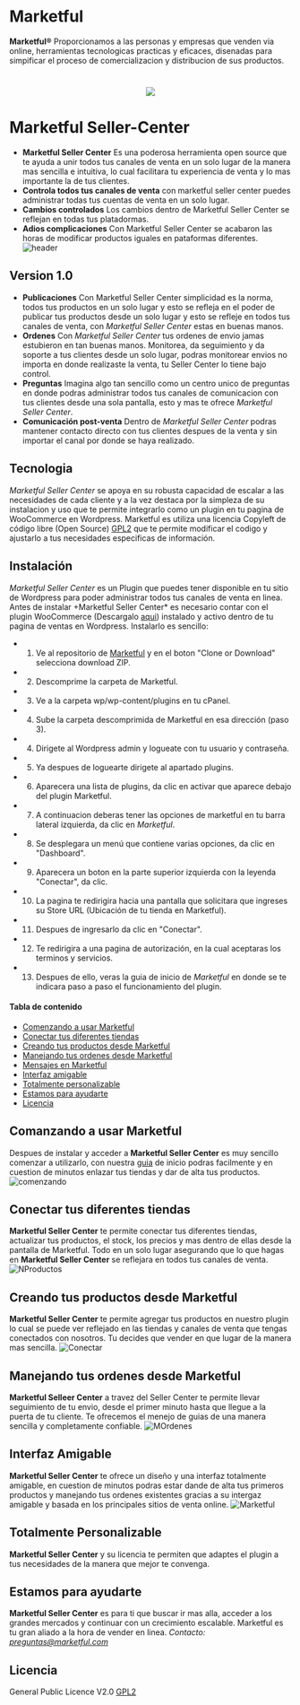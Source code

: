# Marketful 
**Marketful®** Proporcionamos a las personas y empresas que venden via online, herramientas tecnologicas practicas y eficaces, disenadas para simpificar el proceso de comercializacion y distribucion de sus productos.

<h1 align="center"><img src="https://www.marketful.mx/assets/Logo_marketful-b973bdcabe50755f3a07dc2b2fae41c501eecb4e06756215b6735f4fd5616c81.png" align="center"></h1>

# Marketful Seller-Center

- **Marketful Seller Center** Es una poderosa herramienta open source que te ayuda a unir todos tus canales de venta en un solo lugar de la manera mas sencilla e intuitiva, lo cual facilitara tu experiencia de venta y lo mas importante la de tus clientes.
- **Controla todos tus canales de venta** con marketful seller center puedes administrar todas tus cuentas de venta en un solo lugar.
- **Cambios controlados** Los cambios dentro de Marketful Seller Center se reflejan en todas tus platadormas.
- **Adios complicaciones** Con Marketful Seller Center se acabaron las horas de modificar productos iguales en pataformas diferentes.
![header](Documentacion/img/page-02(3).jpeg)

## Version 1.0
- **Publicaciones** Con Marketful Seller Center simplicidad es la norma, todos tus productos en un solo lugar y esto se refleja en el poder de publicar tus productos desde un solo lugar y esto se refleje en todos tus canales de venta, con *Marketful Seller Center* estas en buenas manos.
- **Ordenes** Con *Marketful Seller Center* tus ordenes de envio jamas estubieron en tan buenas manos. Monitorea, da seguimiento y da soporte a tus clientes desde un solo lugar, podras monitorear envios no importa en donde realizaste la venta, tu Seller Center lo tiene bajo control.
- **Preguntas** Imagina algo tan sencillo como un centro unico de preguntas en donde podras administrar todos tus canales de comunicacion con tus clientes desde una sola pantalla, esto y mas te ofrece *Marketful Seller Center*.
- **Comunicación post-venta** Dentro de *Marketful Seller Center* podras mantener contacto directo con tus clientes despues de la venta y sin importar el canal por donde se haya realizado.
## Tecnologia
*Marketful Seller Center* se apoya en su robusta capacidad de escalar a las necesidades de cada cliente y a la vez destaca por la simpleza de su instalacion y uso que te permite integrarlo como un plugin en tu pagina de WooCommerce en Wordpress.
Marketful es utiliza una licencia Copyleft de código libre (Open Source) [GPL2](LICENSE.txt) que te permite modificar el codigo y ajustarlo a tus necesidades especificas de información.

## Instalación
*Marketful Seller Center* es un Plugin que puedes tener disponible en tu sitio de Wordpress para poder administrar todos tus canales de venta en linea. Antes de instalar +Marketful Seller Center* es necesario contar con el plugin WooCommerce (Descargalo [aqui](https://public-api.wordpress.com/oauth2/authorize?response_type=code&client_id=50916&state=dfd6f41a8dfe38a4dfef4069580df166&redirect_uri=https%3A%2F%2Fwoocommerce.com%2Fwc-api%2Fwpcom-signin%3Fnext%3Dmy-dashboard&blog_id=0&wpcom_connect=1&new-user=1)) instalado y activo dentro de tu pagina de ventas en Wordpress. 
Instalarlo es sencillo:
+ 1. Ve al repositorio de [Marketful](https://github.com/Skepsis-Consulting/wcplugin) y en el boton "Clone or Download" selecciona download ZIP.
+ 2. Descomprime la carpeta de Marketful.
+ 3. Ve a la carpeta wp/wp-content/plugins en tu cPanel.
+ 4. Sube la carpeta descomprimida de Marketful en esa dirección (paso 3).
+ 4. Dirigete al Wordpress admin y logueate con tu usuario y contraseña.
+ 5. Ya despues de loguearte dirigete al apartado plugins.
+ 6. Aparecera una lista de plugins, da clic en activar que aparece debajo del plugin Marketful.
+ 7. A continuacion deberas tener las opciones de marketful en tu barra lateral izquierda, da clic en *Marketful*.
+ 8. Se desplegara un menú que contiene varias opciones, da clic en "Dashboard".
+ 9. Aparecera un boton en la parte superior izquierda con la leyenda "Conectar", da clic.
+ 10. La pagina te redirigira hacia una pantalla que solicitara que ingreses su Store URL (Ubicación de tu tienda en Marketful).
+ 11. Despues de ingresarlo da clic en "Conectar".
+ 12. Te redirigira a una pagina de autorización, en la cual aceptaras los terminos y servicios.
+ 13. Despues de ello, veras la guia de inicio de *Marketful* en donde se te indicara paso a paso el funcionamiento del plugin.

#### Tabla de contenido
- [Comenzando a usar Marketful](#comenzando-a-usar-marketful)
- [Conectar tus diferentes tiendas](#conectando-tus-diferentes-tiendas)
- [Creando tus productos desde Marketful](#creando-tus-productos-dedsde-marketful)
- [Manejando tus ordenes desde Marketful](#manejando-tus-ordenes-desde-marketful)
- [Mensajes en Marketful](#mensajes-en-marketful)
- [Interfaz amigable](#interfaz-amigable)
- [Totalmente personalizable](#totalmente-personalizable)
- [Estamos para ayudarte](#estamos-para-ayudarte)
- [Licencia](#licencia)

## Comanzando a usar Marketful
Despues de instalar y acceder a **Marketful Seller Center** es muy sencillo comenzar a utilizarlo, con nuestra [guia](Documentacion/iniciando.md) de inicio podras facilmente y en cuestion de minutos enlazar tus tiendas y dar de alta tus productos.
![comenzando](Documentacion/img/page-01(4).jpeg)

## Conectar tus diferentes tiendas
**Marketful Seller Center** te permite conectar tus diferentes tiendas, actualizar tus productos, el stock, los precios y mas dentro de ellas desde la pantalla de Marketful. Todo en un solo lugar asegurando que lo que hagas en **Marketful Seller Center** se reflejara en todos tus canales de venta.
![NProductos](Documentacion/img/Artboard15.png)

## Creando tus productos desde Marketful
**Marketful Seller Center** te permite agregar tus productos en nuestro plugin lo cual se puede ver reflejado en las tiendas y canales de venta que tengas conectados con nosotros. Tu decides que vender en que lugar de la manera mas sencilla.
![Conectar](Documentacion/img/Artboard18.png)

## Manejando tus ordenes desde Marketful
**Marketful Selleer Center** a travez del Seller Center te permite llevar seguimiento de tu envio, desde el primer minuto hasta que llegue a la puerta de tu cliente. Te ofrecemos el menejo de guias de una manera sencilla y completamente confiable.
![MOrdenes](Documentacion/img/Artboard19.png)

## Interfaz Amigable
**Marketful Seller Center** te ofrece un diseño y una interfaz totalmente amigable, en cuestion de minutos podras estar dande de alta tus primeros productos y manejando tus ordenes existentes gracias a su intergaz amigable y basada en los principales sitios de venta online.
![Marketful](Documentacion/img/screen.gif)

## Totalmente Personalizable
**Marketful Seller Center** y su licencia te permiten que adaptes el plugin a tus necesidades de la manera que mejor te convenga.

## Estamos para ayudarte
**Marketful Seller Center** es para ti que buscar ir mas alla, acceder a los grandes mercados y continuar con un crecimiento  escalable. Marketful es tu gran aliado a la hora de vender en linea.
*Contacto: preguntas@marketful.com*

## Licencia
General Public Licence V2.0 [GPL2](LICENSE.txt)